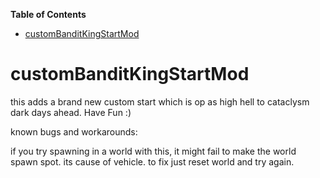 <!-- START doctoc generated TOC please keep comment here to allow auto update -->
<!-- DON'T EDIT THIS SECTION, INSTEAD RE-RUN doctoc TO UPDATE -->
**Table of Contents**  

- [customBanditKingStartMod](#custombanditkingstartmod)

<!-- END doctoc generated TOC please keep comment here to allow auto update -->

# customBanditKingStartMod

this adds a brand new custom start which is op as high hell to cataclysm dark days ahead. Have Fun :)


known bugs and workarounds:

if you try spawning in a world with this, it might fail to make the world spawn spot. its cause of vehicle. to fix just reset world and try again.
